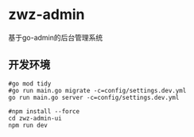 # zwz-admin

基于go-admin的后台管理系统

## 开发环境

```shell
#go mod tidy
#go run main.go migrate -c=config/settings.dev.yml
go run main.go server -c=config/settings.dev.yml
```

```shell
#npm install --force
cd zwz-admin-ui
npm run dev
```

